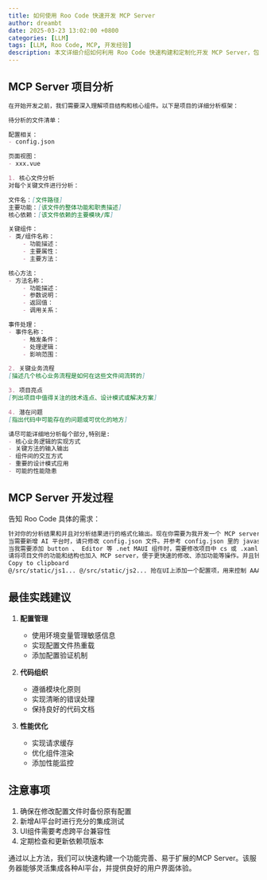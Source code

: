 ```yaml
---
title: 如何使用 Roo Code 快速开发 MCP Server
author: dreambt
date: 2025-03-23 13:02:00 +0800
categories: [LLM]
tags: [LLM, Roo Code, MCP, 开发经验]
description: 本文详细介绍如何利用 Roo Code 快速构建和定制化开发 MCP Server，包括项目分析、AI平台集成、UI组件开发等核心内容。
---
```


## MCP Server 项目分析

```markdown
在开始开发之前，我们需要深入理解项目结构和核心组件。以下是项目的详细分析框架：

待分析的文件清单：

配置相关：
- config.json

页面视图：
- xxx.vue

1. 核心文件分析
对每个关键文件进行分析：

文件名：[文件路径]
主要功能：[该文件的整体功能和职责描述]
核心依赖：[该文件依赖的主要模块/库]

关键组件：
- 类/组件名称：
	- 功能描述：
	- 主要属性：
	- 主要方法：

核心方法：
- 方法名称：
	- 功能描述：
	- 参数说明：
	- 返回值：
	- 调用关系：

事件处理：
- 事件名称：
	- 触发条件：
	- 处理逻辑：
	- 影响范围：

2. 关键业务流程
[描述几个核心业务流程是如何在这些文件间流转的]

3. 项目亮点
[列出项目中值得关注的技术连点、设计模式或解决方案]

4. 潜在问题
[指出代码中可能存在的问题或可优化的地方]

请尽可能详细地分析每个部分,特别是:
- 核心业务逻辑的实现方式
- 关键方法的输入输出
- 组件间的交互方式
- 重要的设计模式应用
- 可能的性能隐患
```

## MCP Server 开发过程

告知 Roo Code 具体的需求：

```markdown
针对你的分析结果和并且对分析结果进行的格式化输出。现在你需要为我开发一个 MCP server，需要达到的效果就是这款 MCP server 专门针对这个项目的功能和结构，可以添如和修改代码和功能，并且能够根据我的要求添加指定的 AI 平台。
当需要新增 AI 平台时，请只修改 config.json 文件。并参考 config.json 里的 javascript 代码，实现在输入框的元素中自动输入内容。
当我需要添加 button 、 Editor 等 .net MAUI 组件时，需要修改项目中 cs 或 .xaml 代码。
请将项目文件的功能和结构也加入 MCP server，便于更快速的修改、添加功能等操作。并且针对这个项目的框架优化 prompt。
Copy to clipboard
@/src/static/js1... @/src/static/js2... 抢在UI上添加一个配置项，用来控制 AAA，默认值是 AAA=1
```

## 最佳实践建议

1. **配置管理**
   - 使用环境变量管理敏感信息
   - 实现配置文件热重载
   - 添加配置验证机制

2. **代码组织**
   - 遵循模块化原则
   - 实现清晰的错误处理
   - 保持良好的代码文档

3. **性能优化**
   - 实现请求缓存
   - 优化组件渲染
   - 添加性能监控

## 注意事项

1. 确保在修改配置文件时备份原有配置
2. 新增AI平台时进行充分的集成测试
3. UI组件需要考虑跨平台兼容性
4. 定期检查和更新依赖项版本

通过以上方法，我们可以快速构建一个功能完善、易于扩展的MCP Server。该服务器能够灵活集成各种AI平台，并提供良好的用户界面体验。